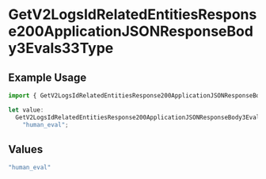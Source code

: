 # GetV2LogsIdRelatedEntitiesResponse200ApplicationJSONResponseBody3Evals33Type

## Example Usage

```typescript
import { GetV2LogsIdRelatedEntitiesResponse200ApplicationJSONResponseBody3Evals33Type } from "orq-poc-typescript-multi-env-version/models/operations";

let value:
  GetV2LogsIdRelatedEntitiesResponse200ApplicationJSONResponseBody3Evals33Type =
    "human_eval";
```

## Values

```typescript
"human_eval"
```